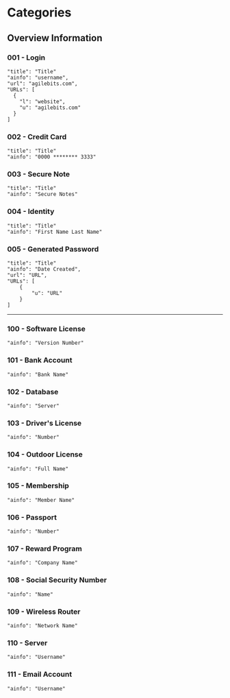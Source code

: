# Categories

## Overview Information

### 001 - Login
    "title": "Title"
    "ainfo": "username",
    "url": "agilebits.com",
    "URLs": [
      {
        "l": "website",
        "u": "agilebits.com"
      }
    ]

### 002 - Credit Card
    "title": "Title"
    "ainfo": "0000 ******** 3333"

### 003 - Secure Note
    "title": "Title"
    "ainfo": "Secure Notes"

### 004 - Identity
    "title": "Title"
    "ainfo": "First Name Last Name"

### 005 - Generated Password
    "title": "Title"
    "ainfo": "Date Created",
    "url": "URL",
    "URLs": [
        {
            "u": "URL"
        }
    ]

---

### 100 - Software License
    "ainfo": "Version Number"

### 101 - Bank Account
    "ainfo": "Bank Name"

### 102 - Database
    "ainfo": "Server"

### 103 - Driver's License
    "ainfo": "Number"

### 104 - Outdoor License
    "ainfo": "Full Name"

### 105 - Membership
    "ainfo": "Member Name"

### 106 - Passport
    "ainfo": "Number"

### 107 - Reward Program
    "ainfo": "Company Name"

### 108 - Social Security Number
    "ainfo": "Name"

### 109 - Wireless Router
    "ainfo": "Network Name"

### 110 - Server
    "ainfo": "Username"

### 111 - Email Account
    "ainfo": "Username"
